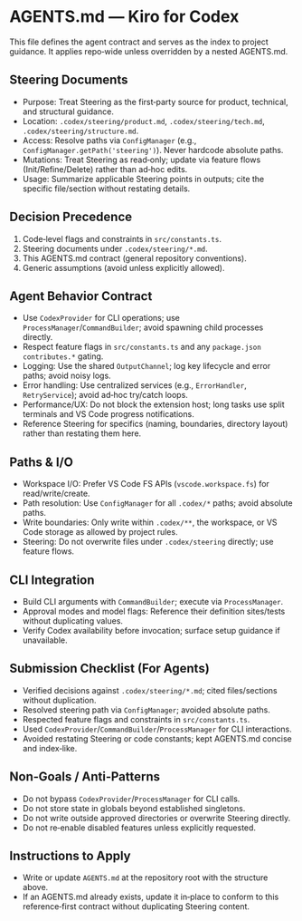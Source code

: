 # AGENTS.md — Kiro for Codex

This file defines the agent contract and serves as the index to project guidance. It applies repo‑wide unless overridden by a nested AGENTS.md.

## Steering Documents
- Purpose: Treat Steering as the first‑party source for product, technical, and structural guidance.
- Location: `.codex/steering/product.md`, `.codex/steering/tech.md`, `.codex/steering/structure.md`.
- Access: Resolve paths via `ConfigManager` (e.g., `ConfigManager.getPath('steering')`). Never hardcode absolute paths.
- Mutations: Treat Steering as read‑only; update via feature flows (Init/Refine/Delete) rather than ad‑hoc edits.
- Usage: Summarize applicable Steering points in outputs; cite the specific file/section without restating details.

## Decision Precedence
1) Code‑level flags and constraints in `src/constants.ts`.
2) Steering documents under `.codex/steering/*.md`.
3) This AGENTS.md contract (general repository conventions).
4) Generic assumptions (avoid unless explicitly allowed).

## Agent Behavior Contract
- Use `CodexProvider` for CLI operations; use `ProcessManager`/`CommandBuilder`; avoid spawning child processes directly.
- Respect feature flags in `src/constants.ts` and any `package.json` `contributes.*` gating.
- Logging: Use the shared `OutputChannel`; log key lifecycle and error paths; avoid noisy logs.
- Error handling: Use centralized services (e.g., `ErrorHandler`, `RetryService`); avoid ad‑hoc try/catch loops.
- Performance/UX: Do not block the extension host; long tasks use split terminals and VS Code progress notifications.
- Reference Steering for specifics (naming, boundaries, directory layout) rather than restating them here.

## Paths & I/O
- Workspace I/O: Prefer VS Code FS APIs (`vscode.workspace.fs`) for read/write/create.
- Path resolution: Use `ConfigManager` for all `.codex/*` paths; avoid absolute paths.
- Write boundaries: Only write within `.codex/**`, the workspace, or VS Code storage as allowed by project rules.
- Steering: Do not overwrite files under `.codex/steering` directly; use feature flows.

## CLI Integration
- Build CLI arguments with `CommandBuilder`; execute via `ProcessManager`.
- Approval modes and model flags: Reference their definition sites/tests without duplicating values.
- Verify Codex availability before invocation; surface setup guidance if unavailable.

## Submission Checklist (For Agents)
- Verified decisions against `.codex/steering/*.md`; cited files/sections without duplication.
- Resolved steering path via `ConfigManager`; avoided absolute paths.
- Respected feature flags and constraints in `src/constants.ts`.
- Used `CodexProvider`/`CommandBuilder`/`ProcessManager` for CLI interactions.
- Avoided restating Steering or code constants; kept AGENTS.md concise and index‑like.

## Non‑Goals / Anti‑Patterns
- Do not bypass `CodexProvider`/`ProcessManager` for CLI calls.
- Do not store state in globals beyond established singletons.
- Do not write outside approved directories or overwrite Steering directly.
- Do not re‑enable disabled features unless explicitly requested.

## Instructions to Apply
- Write or update `AGENTS.md` at the repository root with the structure above.
- If an AGENTS.md already exists, update it in‑place to conform to this reference‑first contract without duplicating Steering content.

